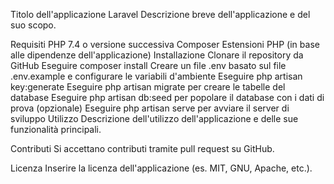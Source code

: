 Titolo dell'applicazione Laravel
Descrizione breve dell'applicazione e del suo scopo.

Requisiti
PHP 7.4 o versione successiva
Composer
Estensioni PHP (in base alle dipendenze dell'applicazione)
Installazione
Clonare il repository da GitHub
Eseguire composer install
Creare un file .env basato sul file .env.example e configurare le variabili d'ambiente
Eseguire php artisan key:generate
Eseguire php artisan migrate per creare le tabelle del database
Eseguire php artisan db:seed per popolare il database con i dati di prova (opzionale)
Eseguire php artisan serve per avviare il server di sviluppo
Utilizzo
Descrizione dell'utilizzo dell'applicazione e delle sue funzionalità principali.

Contributi
Si accettano contributi tramite pull request su GitHub.

Licenza
Inserire la licenza dell'applicazione (es. MIT, GNU, Apache, etc.).